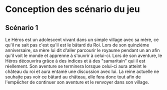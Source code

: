 # Conception des scénario du jeu

## Scénario 1

Le Héros est un adolescent vivant dans un simple village avec sa mère, ce qu'il ne sait pas c'est qu'il est le bâtard du Roi. Lors de son quinzième anniversaire, sa mère lui dit d'aller parcourir le royaume pendant un an afin qu'il voit le monde et apprenne à s'ouvrir à celui-ci. Lors de son aventure, le Héros découvrira grâce à des indices et à des "samaritain" qui il est réellement. Son aventure se terminera lorsque celui-ci aura atteint le château du roi et aura entamé une discussion avec lui. La reine actuelle ne souhaite pas voir ce bâtard au château, elle fera donc tout afin de l'empếcher de continuer son aventure et le renvoyer dans son village.